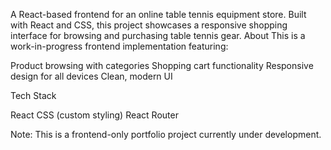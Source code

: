 A React-based frontend for an online table tennis equipment store. Built with React and CSS, this project showcases a responsive shopping interface for browsing and purchasing table tennis gear.
About
This is a work-in-progress frontend implementation featuring:

Product browsing with categories
Shopping cart functionality
Responsive design for all devices
Clean, modern UI

Tech Stack

React
CSS (custom styling)
React Router

Note: This is a frontend-only portfolio project currently under development.
